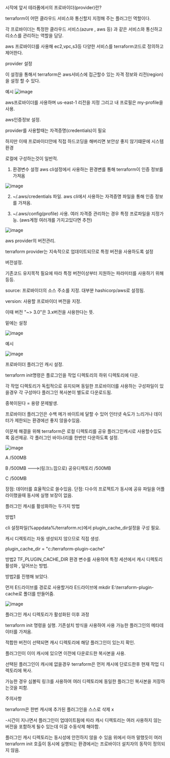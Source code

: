
시작에 앞서 테라폼에서의 프로바이더(provider)란?

terraform이 어떤 클라우드 서비스와 통신할지 지정해 주는 플러그인 역할이다.

각 프로바이더는 특정한 클라우드 서비스(azure , aws 등) 과 같은 서비스와 통신하고 리소스를 관리하는 역할을 담당.

aws 프로바이더를 사용해 ec2,vpc,s3등 다양한 서비스를 terraform코드로 정의하고 제어한다.

provider 설정

이 설정을 통해서 terraform은 aws서비스에 접근할수 있는 자격 정보와 리전(region)을 설정 할 수 있다.

예시
![image](https://github.com/user-attachments/assets/e6942ecb-6efd-4fe2-99f6-c941e9ce8fa8)

aws프로바이더를 사용하며 us-east-1 리전을 지정 그리고 내 프로필은 my-profile을 사용.


aws인증정보 설정.



provider를 사용할때는 자격증명(credentials)이 필요

하지만 이때 프로바이더안에 직접 하드코딩을 해버리면 보안상 좋지 않기떄문에 시스템환경

로컬에 구성하는것이 일반적.


1. 환경변수 설정 aws cli설정에서 사용하는 환경변를 통해 terraform이 인증 정보를 가져옴

![image](https://github.com/user-attachments/assets/dcca8e0f-b78b-4b81-8715-76a10e374bfe)


2. ~/.aws/credentials 파일. aws cli에서 사용하는 자격증명 파일을 통해 인증 정보를 가져옴.

 
3. ~/.aws/config(profile) 사용. 여러 자격증 관리하는 경우 특정 프로파일을 지정가능. (aws계정 여러개를 가지고있다면 추천)

![image](https://github.com/user-attachments/assets/e49256d9-f33c-4547-ae78-b5cf42ef7f6c)



aws provider의 버전관리.



terraform provider는 지속적으로 업데이트되므로 특정 버전을 사용하도록 설정

버전설정.

기존코드 유지목적 필요에 따라 특정 버전이상부터 지원하는 파라미터를 사용하기 위해 등등.


source: 프로바이더의 소스 주소를 지정. 대부분 hashicorp/aws로 설정됨.

version: 사용할 프로바이더 버전을 지정.

이때 버전 "~> 3.0"은 3.x버전을 사용한다는 뜻.

밑에는 설정

![image](https://github.com/user-attachments/assets/b5c069be-8d9e-4916-b3ae-df36f5ba840a)


예시

![image](https://github.com/user-attachments/assets/fafa3869-80dc-49ad-befb-2623e3ca6b61)





프로바이더 플러그인 캐시 설정.

terraform init명령은 플로그인을 작업 디렉토리의 하위 디렉토리에 다운.

각 작업 디렉토리가 독립적으로 유지되며 동일한 프로바이더를 사용하는 구성파일이 있을경우 각 구성마다 플러그인 복사본이 별도로 다운로드됨.

중복이된다 = 용량 문제발생.

프로바이더 플러그인은 수백 메가 바이트에 달할 수 있어 인터넷 속도가 느리거나 데이터가 제한되는 환경에선 좋지 않을수있음.


이문제 해결을 위해 terraform은 로컬 디렉토리를 공유 플러그인캐시로 사용할수있도록 옵션제공.
각 플러그인 바이너리를 한번만 다운하도록 설정.

![image](https://github.com/user-attachments/assets/a81e5800-4ee3-48b4-9355-a8bfb299cf47)


A  /500MB

B  /500MB   --->(링크느낌으로)     공유디렉토리 /500MB

C  /500MB


장점: 데이터를 효율적으로 쓸수있음.
단점: 다수의 프로젝트가 동시에 공유 파일을 어플라이했을때 동시에 실행 보장이 없음.


플러그인 캐시를 활성화하는 두가지 방법

방법1

cli 설정파일(%appdata%/terraform.rc)에서 plugin_cache_dir설정을 구성 필요.

캐시 디렉토리는 자동 생성되지 않으므로 직접 생성.

plugin_cache_dir = "c:/terraform-plugin-cache"

방법2
TF_PLUGIN_CACHE_DIR 환경 변수를 사용하여 특정 세션에서 캐시 디렉토리 활성화 , 덮어쓰는 방법.


방법2를 진행해 보았다.

먼저 E드라이브를 경로로 사용할거라 E드라이브에 mkdir E:\terraform-plugin-cache로 폴더를 만들어줌.
 
![image](https://github.com/user-attachments/assets/50ad84f0-22b9-415d-9b11-0996c871353d)

플러그인 캐시 디렉토리가 활성화된 이후 과정

terraform init 명령을 실행. 기존설치 방식을 사용하여 사용 가능한 플러그인의 메타데이터를 가져옴.

적합한 버전이 선택되면 캐시 디렉토리에 해당 플러그인이 있는지 확인.

플러그인이 이미 캐시에 있으면 이전에 다운로드한 복사본을 사용.

선택된 플러그인이 캐시에 없을경우 terraform은 먼저 캐시에 단로드한후 현재 작업 디렉토리에 복사.

가능한 경우 심볼릭 링크를 사용하여 여러 디렉토리에 동일한 플러그인 복사본을 저장하는것을 피함.

주의사항

terraform은 한번 캐시에 추가된 플러그인을 스스로 삭제 x

-시간이 지나면서 플러그인이 업데이트됨에 따라 캐시 디렉토리는 여러 사용하지 않는 버전을 포함하게 될수 있는데 이걸 수동삭제 해야함.

플러그인 캐시 디렉토리는 동시성에 안전하지 않을 수 있음
위에서 아까 말했듯이 여러 terraform init 호출이 동시에 실행되는 환경에서는 프로바이더 설치자의 동작이 정의되지 않음.

















